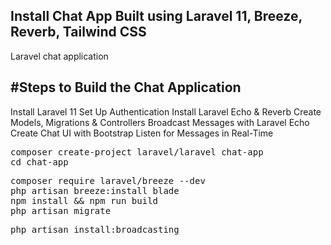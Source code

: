 ## Install Chat App Built using Laravel 11, Breeze, Reverb, Tailwind CSS
Laravel chat application

## #Steps to Build the Chat Application
Install Laravel 11
Set Up Authentication
Install Laravel Echo & Reverb
Create Models, Migrations & Controllers
Broadcast Messages with Laravel Echo
Create Chat UI with Bootstrap
Listen for Messages in Real-Time
<pre>
composer create-project laravel/laravel chat-app
cd chat-app
</pre>

<pre>
composer require laravel/breeze --dev
php artisan breeze:install blade
npm install && npm run build
php artisan migrate
</pre>

<pre>
php artisan install:broadcasting
</pre>
